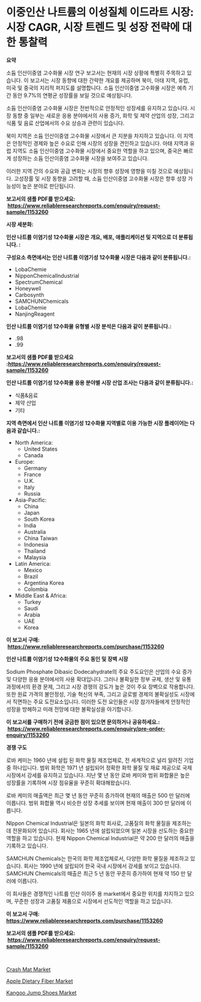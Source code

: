 <p><h1>이중인산 나트륨의 이성질체 이드라트 시장: 시장 CAGR, 시장 트렌드 및 성장 전략에 대한 통찰력</h1></p><p><strong>요약</strong></p>
<p><p>소듐 인산이중염 고수화물 시장 연구 보고서는 현재의 시장 상황에 특별히 주목하고 있습니다. 이 보고서는 시장 동향에 대한 간략한 개요를 제공하며 북미, 아태 지역, 유럽, 미국 및 중국의 지리적 퍼지도를 설명합니다. 소듐 인산이중염 고수화물 시장은 예측 기간 동안 9.7%의 연평균 성장률을 보일 것으로 예상됩니다.</p><p>소듐 인산이중염 고수화물 시장은 전반적으로 안정적인 성장세를 유지하고 있습니다. 시장 동향 중 일부는 새로운 응용 분야에서의 사용 증가, 화학 및 제약 산업의 성장, 그리고 식품 및 음료 산업에서의 수요 상승과 관련이 있습니다.</p><p>북미 지역은 소듐 인산이중염 고수화물 시장에서 큰 지분을 차지하고 있습니다. 이 지역은 안정적인 경제와 높은 수요로 인해 시장의 성장을 견인하고 있습니다. 아태 지역과 유럽 지역도 소듐 인산이중염 고수화물 시장에서 중요한 역할을 하고 있으며, 중국은 빠르게 성장하는 소듐 인산이중염 고수화물 시장을 보여주고 있습니다.</p><p>이러한 지역 간의 수요와 공급 변화는 시장의 향후 성장에 영향을 미칠 것으로 예상됩니다. 고성장률 및 시장 동향을 고려할 때, 소듐 인산이중염 고수화물 시장은 향후 성장 가능성이 높은 분야로 판단됩니다.</p></p>
<p><strong>보고서의 샘플 PDF를 받으세요: &nbsp;<a href="https://www.reliableresearchreports.com/enquiry/request-sample/1153260">https://www.reliableresearchreports.com/enquiry/request-sample/1153260</a></strong></p>
<p><strong>시장 세분화:</strong></p>
<p><strong> 인산 나트륨 이염기성 12수화물 시장은 개요, 배포, 애플리케이션 및 지역으로 더 분류됩니다. :</strong></p>
<p><strong>구성요소 측면에서는 인산 나트륨 이염기성 12수화물 시장은 다음과 같이 분류됩니다.:</strong></p>
<p><ul><li>LobaChemie</li><li>NipponChemicalIndustrial</li><li>SpectrumChemical</li><li>Honeywell</li><li>Carbosynth</li><li>SAMCHUNChemicals</li><li>LobaChemie</li><li>NanjingReagent</li></ul></p>
<p><strong> 인산 나트륨 이염기성 12수화물 유형별 시장 분석은 다음과 같이 분류됩니다.:</strong></p>
<p><ul><li>.98</li><li>.99</li></ul></p>
<p><strong>보고서의 샘플 PDF를 받으세요 :<a href="https://www.reliableresearchreports.com/enquiry/request-sample/1153260">https://www.reliableresearchreports.com/enquiry/request-sample/1153260</a></strong></p>
<p><strong> 인산 나트륨 이염기성 12수화물 응용 분야별 시장 산업 조사는 다음과 같이 분류됩니다.:</strong></p>
<p><ul><li>식품&음료</li><li>제약 산업</li><li>기타</li></ul></p>
<p><strong>지역 측면에서 인산 나트륨 이염기성 12수화물 지역별로 이용 가능한 시장 플레이어는 다음과 같습니다.:</strong></p>
<p><ul>
    <li>
        North America:
        <ul>
            <li>United States</li>
            <li>Canada</li>
        </ul>
    </li>
    <li>
        Europe:
        <ul>
            <li>Germany</li>
            <li>France</li>
            <li>U.K.</li>
            <li>Italy</li>
            <li>Russia</li>
        </ul>
    </li>
    <li>
        Asia-Pacific:
        <ul>
            <li>China</li>
            <li>Japan</li>
            <li>South Korea</li>
            <li>India</li>
            <li>Australia</li>
            <li>China Taiwan</li>
            <li>Indonesia</li>
            <li>Thailand</li>
            <li>Malaysia</li>
        </ul>
    </li>
    <li>
        Latin America:
        <ul>
            <li>Mexico</li>
            <li>Brazil</li>
            <li>Argentina Korea</li>
            <li>Colombia</li>
        </ul>
    </li>
    <li>
        Middle East & Africa:
        <ul>
            <li>Turkey</li>
            <li>Saudi</li>
            <li>Arabia</li>
            <li>UAE</li>
            <li>Korea</li>
        </ul>
    </li>
    </ul></p>
<p><strong>이 보고서 구매: &nbsp;<a href="https://www.reliableresearchreports.com/purchase/1153260">https://www.reliableresearchreports.com/purchase/1153260</a></strong></p>
<p><strong>인산 나트륨 이염기성 12수화물의 주요 동인 및 장벽 시장</strong></p>
<p><p>Sodium Phosphate Dibasic Dodecahydrate의 주요 주도요인은 산업의 수요 증가 및 다양한 응용 분야에서의 사용 확대입니다. 그러나 불확실한 정부 규제, 생산 및 유통 과정에서의 환경 문제, 그리고 시장 경쟁의 강도가 높은 것이 주요 장벽으로 작용합니다. 또한 원료 가격의 불안정성, 기술 혁신의 부족, 그리고 글로벌 경제의 불확실성도 시장에서 직면하는 주요 도전요소입니다. 이러한 도전 요인들은 시장 참가자들에게 안정적인 성장을 방해하고 미래 전망에 대한 불확실성을 야기합니다.</p></p>
<p><strong>이 보고서를 구매하기 전에 궁금한 점이 있으면 문의하거나 공유하세요.: &nbsp;<a href="https://www.reliableresearchreports.com/enquiry/pre-order-enquiry/1153260">https://www.reliableresearchreports.com/enquiry/pre-order-enquiry/1153260</a></strong></p>
<p><strong>경쟁 구도</strong></p>
<p><p>로바 케미는 1960 년에 설립 된 화학 물질 제조업체로, 전 세계적으로 널리 알려진 기업 중 하나입니다. 범위 화학은 1971 년 설립되어 정확한 화학 물질 및 재료 제공으로 국제 시장에서 강세를 유지하고 있습니다. 지난 몇 년 동안 로바 케미와 범위 화합물은 높은 성장률을 기록하며 시장 점유율을 꾸준히 확대해왔습니다.</p><p>로바 케미의 매출액은 최근 몇 년 동안 꾸준히 증가하여 현재의 매출은 500 만 달러에 이릅니다. 범위 화합물 역시 비슷한 성장 추세를 보이며 현재 매출이 300 만 달러에 이릅니다.</p><p>NIppon Chemical Industrial은 일본의 화학 회사로, 고품질의 화학 물질을 제조하는 데 전문화되어 있습니다. 회사는 1965 년에 설립되었으며 일본 시장을 선도하는 중요한 역할을 하고 있습니다. 현재 Nippon Chemical Industrial은 약 200 만 달러의 매출을 기록하고 있습니다.</p><p>SAMCHUN Chemicals는 한국의 화학 제조업체로서, 다양한 화학 물질을 제조하고 있습니다. 회사는 1990 년에 설립되어 한국 국내 시장에서 강세를 보이고 있습니다. SAMCHUN Chemicals의 매출은 최근 5 년 동안 꾸준히 증가하여 현재 약 150 만 달러에 이릅니다.</p><p>이 회사들은 경쟁적인 나트륨 인산 이이주 용 market에서 중요한 위치를 차지하고 있으며, 꾸준한 성장과 고품질 제품으로 시장에서 선도적인 역할을 하고 있습니다.</p></p>
<p><strong>이 보고서 구매: &nbsp; <a href="https://www.reliableresearchreports.com/purchase/1153260">https://www.reliableresearchreports.com/purchase/1153260</a></strong></p>
<p><strong>보고서의 샘플 PDF를 받으세요: &nbsp;<a href="https://www.reliableresearchreports.com/enquiry/request-sample/1153260">https://www.reliableresearchreports.com/enquiry/request-sample/1153260</a></strong><strong></strong></p>
<p>&nbsp;</p>
<p><p><a href="https://github.com/timeliteaut/Market-Research-Report-List-1/blob/main/crash-mat-market.md">Crash Mat Market</a></p><p><a href="https://github.com/seekum/Market-Research-Report-List-1/blob/main/apple-dietary-fiber-market.md">Apple Dietary Fiber Market</a></p><p><a href="https://github.com/bobicer/Market-Research-Report-List-2/blob/main/kangoo-jump-shoes-market.md">Kangoo Jump Shoes Market</a></p></p>